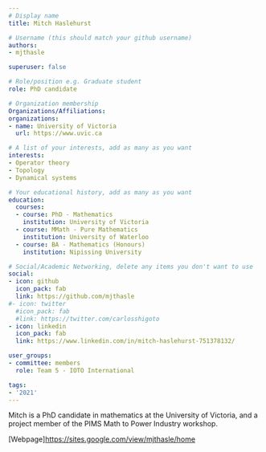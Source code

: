 ```yaml
---
# Display name
title: Mitch Haslehurst

# Username (this should match your github username)
authors:
- mjthasle

superuser: false

# Role/position e.g. Graduate student
role: PhD candidate

# Organization membership
Organizations/Affiliations:
organizations:
- name: University of Victoria
  url: https://www.uvic.ca

# A list of your interests, add as many as you want
interests:
- Operator theory
- Topology
- Dynamical systems

# Your educational history, add as many as you want
education:
  courses:
  - course: PhD - Mathematics
    institution: University of Victoria
  - course: MMath - Pure Mathematics
    institution: University of Waterloo    
  - course: BA - Mathematics (Honours)
    institution: Nipissing University

# Social/Academic Networking, delete any items you don't want to use
social:
- icon: github
  icon_pack: fab
  link: https://github.com/mjthasle
#- icon: twitter
  #icon_pack: fab
  #link: https://twitter.com/carlosshigoto
- icon: linkedin
  icon_pack: fab
  link: https://www.linkedin.com/in/mitch-haslehurst-751378132/

user_groups:
- committee: members
  role: Team 5 - IOTO International

tags:
- '2021'
---
```

Mitch is a PhD candidate in mathematics at the University of Victoria, and a project member of the PIMS Math to Power Industry workshop.

[Webpage]https://sites.google.com/view/mjthasle/home
